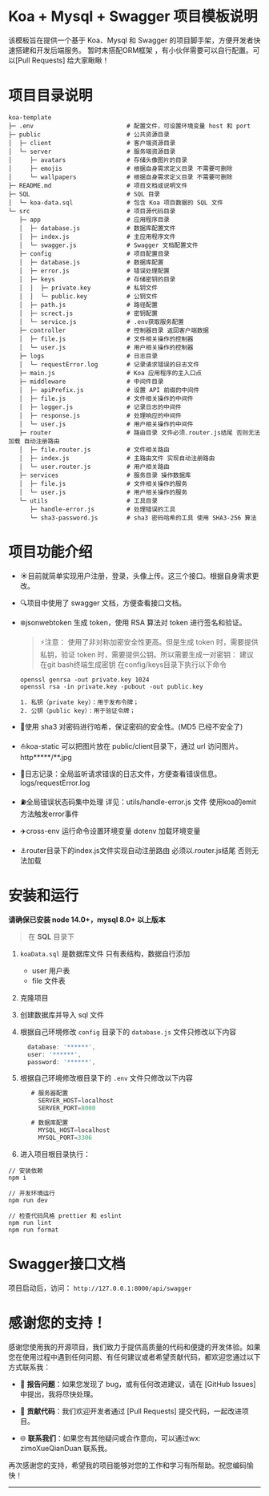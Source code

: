 # Koa + Mysql + Swagger 项目模板说明

该模板旨在提供一个基于 Koa、Mysql 和 Swagger 的项目脚手架，方便开发者快速搭建和开发后端服务。 暂时未搭配ORM框架 ，有小伙伴需要可以自行配置。可以[Pull Requests] 给大家瞅瞅！

# 项目目录说明

```
koa-template
├─ .env                          # 配置文件，可设置环境变量 host 和 port
├─ public                        # 公共资源目录
│  ├─ client                     # 客户端资源目录
│  └─ server                     # 服务端资源目录
│     ├─ avatars                 # 存储头像图片的目录
│     ├─ emojis                  # 根据自身需求定义目录 不需要可删除
│     └─ wallpapers              # 根据自身需求定义目录 不需要可删除
├─ README.md                     # 项目文档或说明文件
├─ SQL                           # SQL 目录
│  └─ koa-data.sql               # 包含 Koa 项目数据的 SQL 文件
└─ src                           # 项目源代码目录
   ├─ app                        # 应用程序目录
   │  ├─ database.js             # 数据库配置文件
   │  ├─ index.js                # 主应用程序文件
   │  └─ swagger.js              # Swagger 文档配置文件
   ├─ config                     # 项目配置目录
   │  ├─ database.js             # 数据库配置
   │  ├─ error.js                # 错误处理配置
   │  ├─ keys                    # 存储密钥的目录
   │  │  ├─ private.key          # 私钥文件
   │  │  └─ public.key           # 公钥文件
   │  ├─ path.js                 # 路径配置
   │  ├─ screct.js               # 密钥配置
   │  └─ service.js              # .env获取服务配置
   ├─ controller                 # 控制器目录 返回客户端数据
   │  ├─ file.js                 # 文件相关操作的控制器
   │  └─ user.js                 # 用户相关操作的控制器
   ├─ logs                       # 日志目录
   │  └─ requestError.log        # 记录请求错误的日志文件
   ├─ main.js                    # Koa 应用程序的主入口点
   ├─ middleware                 # 中间件目录
   │  ├─ apiPrefix.js            # 设置 API 前缀的中间件
   │  ├─ file.js                 # 文件相关操作的中间件
   │  ├─ logger.js               # 记录日志的中间件
   │  ├─ response.js             # 处理响应的中间件
   │  └─ user.js                 # 用户相关操作的中间件
   ├─ router                     # 路由目录 文件必须.router.js结尾 否则无法加载 自动注册路由
   │  ├─ file.router.js          # 文件相关路由
   │  ├─ index.js                # 主路由文件 实现自动注册路由
   │  └─ user.router.js          # 用户相关路由
   ├─ services                   # 服务目录 操作数据库
   │  ├─ file.js                 # 文件相关操作的服务
   │  └─ user.js                 # 用户相关操作的服务
   └─ utils                      # 工具目录
      ├─ handle-error.js         # 处理错误的工具
      └─ sha3-password.js        # sha3 密码哈希的工具 使用 SHA3-256 算法

```

# 项目功能介绍

- ☀️目前就简单实现用户注册，登录，头像上传。这三个接口。根据自身需求更改。
- 🔍项目中使用了 swagger 文档，方便查看接口文档。
- ❄️jsonwebtoken 生成 token，使用 RSA 算法对 token 进行签名和验证。

  > ⚡注意： 使用了非对称加密安全性更高。但是生成 token 时，需要提供私钥，验证 token 时，需要提供公钥。所以需要生成一对密钥：
  > 建议在git bash终端生成密钥
  > 在config/keys目录下执行以下命令

  ```shell
  openssl genrsa -out private.key 1024
  openssl rsa -in private.key -pubout -out public.key
  ```

      1. 私钥（private key）：用于发布令牌；
      2. 公钥（public key）：用于验证令牌；

- 🔐使用 sha3 对密码进行哈希，保证密码的安全性。(MD5 已经不安全了)
- ⛵koa-static 可以把图片放在 public/client目录下，通过 url 访问图片。http**\***/\*\*.jpg
- 📝日志记录：全局监听请求错误的日志文件，方便查看错误信息。 logs/requestError.log
- ⛽全局错误状态码集中处理 详见：utils/handle-error.js 文件 使用koa的emit方法触发error事件
- ✈️cross-env 运行命令设置环境变量 dotenv 加载环境变量
- ⚓router目录下的index.js文件实现自动注册路由 必须以.router.js结尾 否则无法加载

# 安装和运行

**请确保已安装 node 14.0+，mysql 8.0+ 以上版本**

> 在 **SQL** 目录下

1. `koaData.sql` 是数据库文件 只有表结构，数据自行添加

   - user 用户表
   - file 文件表

1. 克隆项目
1. 创建数据库并导入 sql 文件
1. 根据自己环境修改 `config` 目录下的 `database.js` 文件只修改以下内容
   ```js
     database: '******',
     user: '******',
     password: '******',
   ```
1. 根据自己环境修改根目录下的 `.env` 文件只修改以下内容

   ```js
      # 服务器配置
        SERVER_HOST=localhost
        SERVER_PORT=8000

      # 数据库配置
        MYSQL_HOST=localhost
        MYSQL_PORT=3306
   ```

1. 进入项目根目录执行：

```shell
// 安装依赖
npm i

// 开发环境运行
npm run dev

// 检查代码风格 prettier 和 eslint
npm run lint
npm run format
```

# Swagger接口文档

项目启动后，访问：
`http://127.0.0.1:8000/api/swagger`

# 感谢您的支持！

感谢您使用我的开源项目，我们致力于提供高质量的代码和便捷的开发体验。如果您在使用过程中遇到任何问题、有任何建议或者希望贡献代码，都欢迎您通过以下方式联系我：

- 🐞 **报告问题**：如果您发现了 bug，或有任何改进建议，请在 [GitHub Issues]中提出，我将尽快处理。

- 🤝 **贡献代码**：我们欢迎开发者通过 [Pull Requests] 提交代码，一起改进项目。

- 🌐 **联系我们**：如果您有其他疑问或合作意向，可以通过wx: zimoXueQianDuan 联系我。

再次感谢您的支持，希望我的项目能够对您的工作和学习有所帮助。祝您编码愉快！

---
